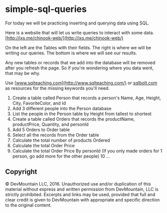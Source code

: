 # simple-sql-queries

For today we will be practicing inserting and querying data using SQL.

Here is a website that will let us write queries to interact with some data.  [http://jxs.me/chinook-web/](http://jxs.me/chinook-web/)

On the left are the Tables with their fields.  The right is where we will be writing our queries.  The bottom is where we will see our results.  

Any new tables or records that we add into the database will be removed after you refresh the page.  So if you're wondering where you data went, that may be why.

Use [www.sqlteaching.com](http://www.sqlteaching.com/) or [sqlbolt.com](http://sqlbolt.com/) as resources for the missing keywords you'll need.

1. Create a table called Person that records a person's Name, Age, Height, City, FavoriteColor, and Id
2. Add 3 different people into the Person database
3. List the people in the Person table by Height from tallest to shortest
4. Create a table called Orders that records the productName, productPrice, Quantity, and personId  
5. Add 5 Orders to Order table
6. Select all the records from the Order table
7. Calculate the total number of products Ordered
8. Calculate the total Order Price
9. Calculate the total Order Price By personId (If you only made orders for 1 person, go add more for the other people)
10 ...

## Copyright

© DevMountain LLC, 2016. Unauthorized use and/or duplication of this material without express and written permission from DevMountain, LLC is strictly prohibited. Excerpts and links may be used, provided that full and clear credit is given to DevMountain with appropriate and specific direction to the original content.
